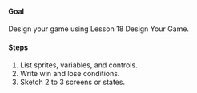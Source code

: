 #### Goal
Design your game using Lesson 18 Design Your Game.

#### Steps
1. List sprites, variables, and controls.
2. Write win and lose conditions.
3. Sketch 2 to 3 screens or states.
